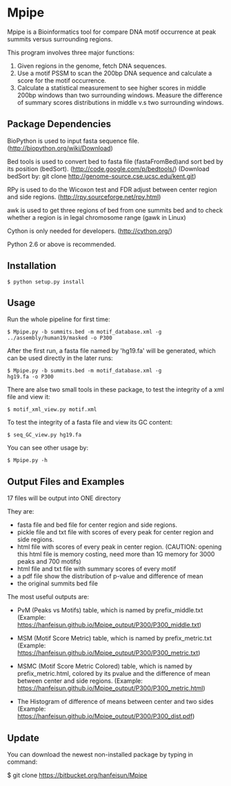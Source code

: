 # Mpipe

Mpipe is a Bioinformatics tool for compare DNA motif occurrence at peak
summits versus surrounding regions.
    
    
This program involves three major functions:

1. Given regions in the genome, fetch DNA sequences. 
2. Use a motif PSSM to scan the 200bp DNA sequence and calculate a score for the motif occurrence. 
3. Calculate a statistical measurement to see higher scores in middle 200bp windows than two surrounding windows. Measure the difference of summary scores distributions in middle v.s two surrounding windows.


## Package Dependencies


BioPython is used to input fasta sequence file.
(http://biopython.org/wiki/Download)

Bed tools is used to convert bed to fasta file (fastaFromBed)and
sort bed by its position (bedSort).
(http://code.google.com/p/bedtools/)
(Download bedSort by: git clone http://genome-source.cse.ucsc.edu/kent.git)

RPy is used to do the Wicoxon test and FDR adjust between center
region and side regions.
(http://rpy.sourceforge.net/rpy.html)

awk is used to get three regions of bed from one summits bed and
to check whether a region is in legal chromosome range
(gawk in Linux)

Cython is only needed for developers. (http://cython.org/)

Python 2.6 or above is recommended.

## Installation

```
$ python setup.py install
```
    
## Usage


Run the whole pipeline for first time:

```
$ Mpipe.py -b summits.bed -m motif_database.xml -g
../assembly/human19/masked -o P300
```

After the first run, a fasta file named by 'hg19.fa' will be
generated, which can be used directly in the later runs:

```
$ Mpipe.py -b summits.bed -m motif_database.xml -g
hg19.fa -o P300
```

There are alse two small tools in these package, to test the
integrity of a xml file and view it:

```
$ motif_xml_view.py motif.xml
```

To test the integrity of a fasta file and view its GC content:

```
$ seq_GC_view.py hg19.fa
```

You can see other usage by:

```
$ Mpipe.py -h
```

## Output Files and Examples

17 files will be output into ONE directory

They are:

* fasta file and bed file for center region and side
regions. 
* pickle file and txt file with scores of every
peak for center region and side regions.  
* html file with
scores of every peak in center region. (CAUTION: opening this
html file is memory costing, need more than 1G memory for 3000
peaks and 700 motifs)  
* html file and txt file with summary scores of every motif 
* a pdf file show the distribution of p-value and difference of mean 
* the original summits bed file


The most useful outputs are:

* PvM (Peaks vs Motifs) table, which is named by
prefix_middle.txt (Example: https://hanfeisun.github.io/Mpipe_output/P300/P300_middle.txt)

* MSM (Motif Score Metric) table, which is named by
prefix_metric.txt (Example: https://hanfeisun.github.io/Mpipe_output/P300/P300_metric.txt)

* MSMC (Motif Score Metric Colored) table, which is named by
prefix_metric.html, colored by its pvalue and the difference
of mean between center and side regions. (Example: https://hanfeisun.github.io/Mpipe_output/P300/P300_metric.html)

* The Histogram of difference of means between center and two sides (Example: https://hanfeisun.github.io/Mpipe_output/P300/P300_dist.pdf)

## Update

You can download the newest non-installed package by typing in
command:

$ git clone https://bitbucket.org/hanfeisun/Mpipe


 

